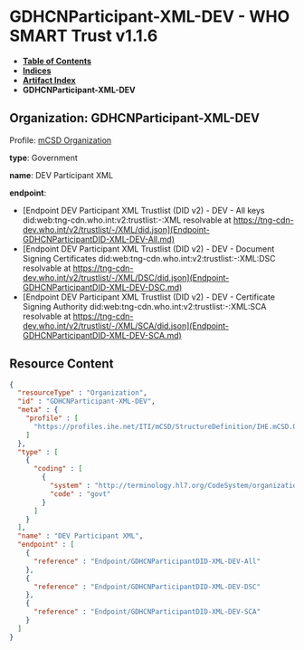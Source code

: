 # GDHCNParticipant-XML-DEV - WHO SMART Trust v1.1.6

* [**Table of Contents**](toc.md)
* [**Indices**](indices.md)
* [**Artifact Index**](artifacts.md)
* **GDHCNParticipant-XML-DEV**

## Organization: GDHCNParticipant-XML-DEV

Profile: [mCSD Organization](https://profiles.ihe.net/ITI/mCSD/4.0.0/StructureDefinition-IHE.mCSD.Organization.html)

**type**: Government

**name**: DEV Participant XML

**endpoint**: 

* [Endpoint DEV Participant XML Trustlist (DID v2) - DEV - All keys did:web:tng-cdn.who.int:v2:trustlist:-:XML resolvable at https://tng-cdn-dev.who.int/v2/trustlist/-/XML/did.json](Endpoint-GDHCNParticipantDID-XML-DEV-All.md)
* [Endpoint DEV Participant XML Trustlist (DID v2) - DEV - Document Signing Certificates did:web:tng-cdn.who.int:v2:trustlist:-:XML:DSC resolvable at https://tng-cdn-dev.who.int/v2/trustlist/-/XML/DSC/did.json](Endpoint-GDHCNParticipantDID-XML-DEV-DSC.md)
* [Endpoint DEV Participant XML Trustlist (DID v2) - DEV - Certificate Signing Authority did:web:tng-cdn.who.int:v2:trustlist:-:XML:SCA resolvable at https://tng-cdn-dev.who.int/v2/trustlist/-/XML/SCA/did.json](Endpoint-GDHCNParticipantDID-XML-DEV-SCA.md)



## Resource Content

```json
{
  "resourceType" : "Organization",
  "id" : "GDHCNParticipant-XML-DEV",
  "meta" : {
    "profile" : [
      "https://profiles.ihe.net/ITI/mCSD/StructureDefinition/IHE.mCSD.Organization"
    ]
  },
  "type" : [
    {
      "coding" : [
        {
          "system" : "http://terminology.hl7.org/CodeSystem/organization-type",
          "code" : "govt"
        }
      ]
    }
  ],
  "name" : "DEV Participant XML",
  "endpoint" : [
    {
      "reference" : "Endpoint/GDHCNParticipantDID-XML-DEV-All"
    },
    {
      "reference" : "Endpoint/GDHCNParticipantDID-XML-DEV-DSC"
    },
    {
      "reference" : "Endpoint/GDHCNParticipantDID-XML-DEV-SCA"
    }
  ]
}

```
